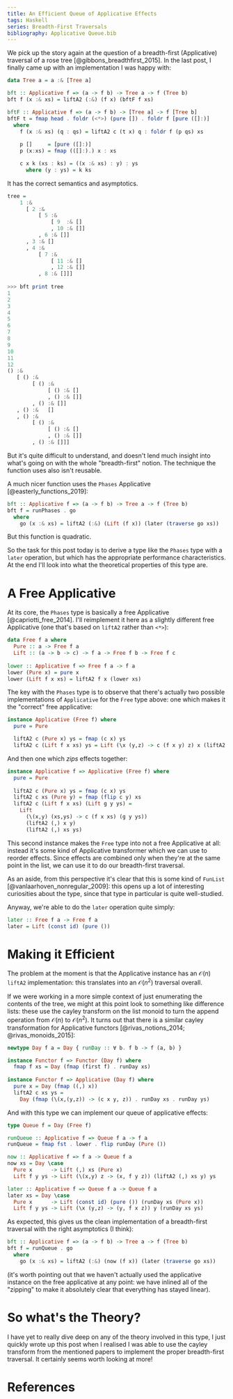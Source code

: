 ```yaml
---
title: An Efficient Queue of Applicative Effects
tags: Haskell
series: Breadth-First Traversals
bibliography: Applicative Queue.bib
---
```


We pick up the story again at the question of a breadth-first (Applicative)
traversal of a rose tree [@gibbons_breadthfirst_2015].
In the last post, I finally came up with an implementation I was happy with:

```haskell
data Tree a = a :& [Tree a]

bft :: Applicative f => (a -> f b) -> Tree a -> f (Tree b)
bft f (x :& xs) = liftA2 (:&) (f x) (bftF f xs)

bftF :: Applicative f => (a -> f b) -> [Tree a] -> f [Tree b]
bftF t = fmap head . foldr (<*>) (pure []) . foldr f [pure ([]:)]
  where
    f (x :& xs) (q : qs) = liftA2 c (t x) q : foldr f (p qs) xs
    
    p []     = [pure ([]:)]
    p (x:xs) = fmap (([]:).) x : xs

    c x k (xs : ks) = ((x :& xs) : y) : ys
      where (y : ys) = k ks
```

It has the correct semantics and asymptotics.

```haskell
tree =
    1 :&
      [ 2 :&
          [ 5 :&
              [ 9  :& []
              , 10 :& []]
          , 6 :& []]
      , 3 :& []
      , 4 :&
          [ 7 :&
              [ 11 :& []
              , 12 :& []]
          , 8 :& []]]
          
>>> bft print tree
1
2
3
4
5
6
7
8
9
10
11
12
() :&
   [ () :&
        [ () :&
             [ () :& []
             , () :& []]
        , () :& []]
   , () :&   []
   , () :&
        [ () :&
             [ () :& []
             , () :& []]
        , () :& []]]
```

But it's quite difficult to understand, and doesn't lend much insight into
what's going on with the whole "breadth-first" notion.
The technique the function uses also isn't reusable.

A much nicer function uses the `Phases` Applicative [@easterly_functions_2019]:

```haskell
bft :: Applicative f => (a -> f b) -> Tree a -> f (Tree b)
bft f = runPhases . go
  where
    go (x :& xs) = liftA2 (:&) (Lift (f x)) (later (traverse go xs))
```

But this function is quadratic.

So the task for this post today is to derive a type like the `Phases` type with
a `later` operation, but which has the appropriate performance characteristics.
At the end I'll look into what the theoretical properties of this type are.

# A Free Applicative

At its core, the `Phases` type is basically a free Applicative
[@capriotti_free_2014].
I'll reimplement it here as a slightly different free Applicative (one that's
based on `liftA2` rather than `<*>`):

```haskell
data Free f a where
  Pure :: a -> Free f a
  Lift :: (a -> b -> c) -> f a -> Free f b -> Free f c
  
lower :: Applicative f => Free f a -> f a
lower (Pure x) = pure x
lower (Lift f x xs) = liftA2 f x (lower xs)
```

The key with the `Phases` type is to observe that there's actually two possible
implementations of `Applicative` for the `Free` type above: one which makes it
the "correct" free applicative:

```haskell
instance Applicative (Free f) where
  pure = Pure

  liftA2 c (Pure x) ys = fmap (c x) ys
  liftA2 c (Lift f x xs) ys = Lift (\x (y,z) -> c (f x y) z) x (liftA2 (,) xs ys)
```

And then one which *zips* effects together:

```haskell
instance Applicative f => Applicative (Free f) where
  pure = Pure
  
  liftA2 c (Pure x) ys = fmap (c x) ys
  liftA2 c xs (Pure y) = fmap (flip c y) xs
  liftA2 c (Lift f x xs) (Lift g y ys) = 
    Lift 
      (\(x,y) (xs,ys) -> c (f x xs) (g y ys)) 
      (liftA2 (,) x y) 
      (liftA2 (,) xs ys)
```

This second instance makes the `Free` type into not a free Applicative at all:
instead it's some kind of Applicative transformer which we can use to reorder
effects.
Since effects are combined only when they're at the same point in the list, we
can use it to do our breadth-first traversal.

As an aside, from this perspective it's clear that this is some kind of
`FunList` [@vanlaarhoven_nonregular_2009]: this opens up a lot of interesting
curiosities about the type, since that type in particular is quite well-studied.

Anyway, we're able to do the `later` operation quite simply:

```haskell
later :: Free f a -> Free f a
later = Lift (const id) (pure ())
```

# Making it Efficient

The problem at the moment is that the Applicative instance has an
$\mathcal{O}(n)$ `liftA2` implementation: this translates into an
$\mathcal{O}(n^2)$ traversal overall.

If we were working in a more simple context of just enumerating the contents of
the tree, we might at this point look to something like difference lists: these
use the cayley transform on the list monoid to turn the append operation from
$\mathcal{O}(n)$ to $\mathcal{O}(n^2)$.
It turns out that there is a similar cayley transformation for Applicative
functors [@rivas_notions_2014; @rivas_monoids_2015]:

```haskell
newtype Day f a = Day { runDay :: ∀ b. f b -> f (a, b) }

instance Functor f => Functor (Day f) where
  fmap f xs = Day (fmap (first f) . runDay xs)
  
instance Functor f => Applicative (Day f) where
  pure x = Day (fmap ((,) x))
  liftA2 c xs ys =
    Day (fmap (\(x,(y,z)) -> (c x y, z)) . runDay xs . runDay ys)
```

And with this type we can implement our queue of applicative effects:

```haskell
type Queue f = Day (Free f)

runQueue :: Applicative f => Queue f a -> f a
runQueue = fmap fst . lower . flip runDay (Pure ())

now :: Applicative f => f a -> Queue f a
now xs = Day \case
  Pure x      -> Lift (,) xs (Pure x)
  Lift f y ys -> Lift (\(x,y) z -> (x, f y z)) (liftA2 (,) xs y) ys

later :: Applicative f => Queue f a -> Queue f a
later xs = Day \case
  Pure x      -> Lift (const id) (pure ()) (runDay xs (Pure x))
  Lift f y ys -> Lift (\x (y,z) -> (y, f x z)) y (runDay xs ys)
```

As expected, this gives us the clean implementation of a breadth-first traversal
with the right asymptotics (I think):

```haskell
bft :: Applicative f => (a -> f b) -> Tree a -> f (Tree b)
bft f = runQueue . go
  where
    go (x :& xs) = liftA2 (:&) (now (f x)) (later (traverse go xs))
```

(it's worth pointing out that we haven't actually used the applicative instance
on the free applicative at any point: we have inlined all of the "zipping" to
make it absolutely clear that everything has stayed linear).

# So what's the Theory?

I have yet to really dive deep on any of the theory involved in this type, I
just quickly wrote up this post when I realised I was able to use the cayley
transform from the mentioned papers to implement the proper breadth-first
traversal.
It certainly seems worth looking at more!

# References
